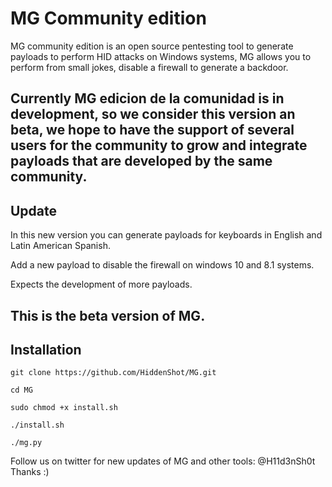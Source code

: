# MG Community edition

MG community edition is an open source pentesting tool to generate payloads to perform HID attacks on Windows systems, MG allows you to perform from small jokes, disable a firewall to generate a backdoor. 

Currently MG edicion de la comunidad is in development, so we consider this version an beta, we hope to have the support of several users for the community to grow and integrate payloads that are developed by the same community.
--------------------

## Update

In this new version you can generate payloads for keyboards in English and Latin American Spanish.

Add a new payload to disable the firewall on windows 10 and 8.1 systems. 

Expects the development of more payloads.

**This is the beta version of MG.**
--------------------

## Installation 

```shell
git clone https://github.com/HiddenShot/MG.git
```
```shell
cd MG
```
```shell
sudo chmod +x install.sh
```
```shell
./install.sh
```
```shell
./mg.py
```

Follow us on twitter for new updates of MG and other tools: @H11d3nSh0t
Thanks :)
